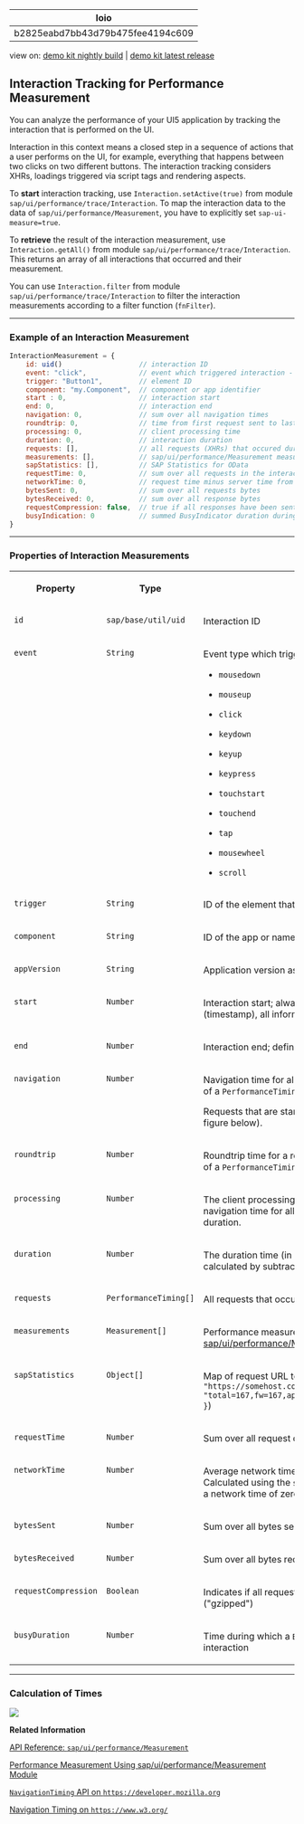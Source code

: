 <!-- loiob2825eabd7bb43d79b475fee4194c609 -->

| loio |
| -----|
| b2825eabd7bb43d79b475fee4194c609 |

<div id="loio">

view on: [demo kit nightly build](https://openui5nightly.hana.ondemand.com/#/topic/b2825eabd7bb43d79b475fee4194c609) | [demo kit latest release](https://openui5.hana.ondemand.com/#/topic/b2825eabd7bb43d79b475fee4194c609)</div>

## Interaction Tracking for Performance Measurement

You can analyze the performance of your UI5 application by tracking the interaction that is performed on the UI.

Interaction in this context means a closed step in a sequence of actions that a user performs on the UI, for example, everything that happens between two clicks on two different buttons. The interaction tracking considers XHRs, loadings triggered via script tags and rendering aspects.

To **start** interaction tracking, use `Interaction.setActive(true)` from module `sap/ui/performance/trace/Interaction`. To map the interaction data to the data of `sap/ui/performance/Measurement`, you have to explicitly set `sap-ui-measure=true`.

To **retrieve** the result of the interaction measurement, use `Interaction.getAll()` from module `sap/ui/performance/trace/Interaction`. This returns an array of all interactions that occurred and their measurement.

You can use `Interaction.filter` from module `sap/ui/performance/trace/Interaction` to filter the interaction measurements according to a filter function \(`fnFilter`\).

***

### Example of an Interaction Measurement

``` js
InteractionMeasurement = {
    id: uid()                   // interaction ID
    event: "click",             // event which triggered interaction - default is startup interaction
    trigger: "Button1",         // element ID
    component: "my.Component",  // component or app identifier
    start : 0,                  // interaction start
    end: 0,                     // interaction end
    navigation: 0,              // sum over all navigation times
    roundtrip: 0,               // time from first request sent to last received response end - without gaps and ignored overlap
    processing: 0,              // client processing time
    duration: 0,                // interaction duration
    requests: [],               // all requests (XHRs) that occured during the interaction
    measurements: [],           // sap/ui/performance/Measurement measurements
    sapStatistics: [],          // SAP Statistics for OData
    requestTime: 0,             // sum over all requests in the interaction
    networkTime: 0,             // request time minus server time from the sap-perf-fesrec header
    bytesSent: 0,               // sum over all requests bytes
    bytesReceived: 0,           // sum over all response bytes
    requestCompression: false,  // true if all responses have been sent gzipped - default is undefined
    busyIndication: 0           // summed BusyIndicator duration during this interaction
}
```

***

### Properties of Interaction Measurements


<table>
<tr>
<th valign="top">

Property



</th>
<th valign="top">

Type



</th>
<th valign="top">

Description



</th>
</tr>
<tr>
<td valign="top">

 `id` 



</td>
<td valign="top">

 `sap/base/util/uid` 



</td>
<td valign="top">

Interaction ID



</td>
</tr>
<tr>
<td valign="top">

 `event` 



</td>
<td valign="top">

 `String` 



</td>
<td valign="top">

Event type which triggered the interaction. Allowed types are:

-   `mousedown`

-   `mouseup`

-   `click`

-   `keydown`

-   `keyup`

-   `keypress`

-   `touchstart`

-   `touchend`

-   `tap`

-   `mousewheel`

-   `scroll`




</td>
</tr>
<tr>
<td valign="top">

 `trigger` 



</td>
<td valign="top">

 `String` 



</td>
<td valign="top">

ID of the element that triggered the action



</td>
</tr>
<tr>
<td valign="top">

 `component` 



</td>
<td valign="top">

 `String` 



</td>
<td valign="top">

ID of the app or name of the Component that contains the triggering element



</td>
</tr>
<tr>
<td valign="top">

 `appVersion` 



</td>
<td valign="top">

 `String` 



</td>
<td valign="top">

Application version as from App Descriptor



</td>
</tr>
<tr>
<td valign="top">

 `start` 



</td>
<td valign="top">

 `Number` 



</td>
<td valign="top">

Interaction start; always triggered by user interaction. From that point in time \(timestamp\), all information about request timings, rendering, etc. is collected.



</td>
</tr>
<tr>
<td valign="top">

 `end` 



</td>
<td valign="top">

 `Number` 



</td>
<td valign="top">

Interaction end; defined as start time plus duration.



</td>
</tr>
<tr>
<td valign="top">

 `navigation` 



</td>
<td valign="top">

 `Number` 



</td>
<td valign="top">

Navigation time for all requests, calculated as difference from `startTime` to `connectEnd` of a `PerformanceTiming` \(in ms\)

Requests that are started while another request is already in progress are ignored \(see figure below\).



</td>
</tr>
<tr>
<td valign="top">

 `roundtrip` 



</td>
<td valign="top">

 `Number` 



</td>
<td valign="top">

Roundtrip time for a request, calculated as difference from `requestStart` to `responseEnd` of a `PerformanceTiming` \(in ms\)



</td>
</tr>
<tr>
<td valign="top">

 `processing` 



</td>
<td valign="top">

 `Number` 



</td>
<td valign="top">

The client processing time \(in ms\) of an interaction, calculated by subtracting the navigation time for all requests and the sum of roundtrip times from the total processing duration.



</td>
</tr>
<tr>
<td valign="top">

 `duration` 



</td>
<td valign="top">

 `Number` 



</td>
<td valign="top">

The duration time \(in ms\) of an interaction including navigation and request times, calculated by subtracting the interaction start time from the interaction end time.



</td>
</tr>
<tr>
<td valign="top">

 `requests` 



</td>
<td valign="top">

 `PerformanceTiming[]` 



</td>
<td valign="top">

All requests that occurred during the interaction, taken from the `NavigationTiming` API



</td>
</tr>
<tr>
<td valign="top">

 `measurements` 



</td>
<td valign="top">

 `Measurement[]` 



</td>
<td valign="top">

Performance measurements \(see [Performance Measurement Using sap/ui/performance/Measurement Module](Performance_Measurement_Using_sapuiperformanceMeasurement_Module_78880c0.md)\)



</td>
</tr>
<tr>
<td valign="top">

 `sapStatistics` 



</td>
<td valign="top">

 `Object[]` 



</td>
<td valign="top">

Map of request URL to corresponding `sap-statistics` header as String \( format: `{ url: "https://somehost.com/sap/data...", statistics: "total=167,fw=167,app=0,gwtotal=167,gwhub=160,gwrfcoh=0,gwbe=7,gwapp=0,gwnongw=0" }`\)



</td>
</tr>
<tr>
<td valign="top">

 `requestTime` 



</td>
<td valign="top">

 `Number` 



</td>
<td valign="top">

Sum over all request durations of this interaction, from `startTime` to `responseEnd` \(in ms\)



</td>
</tr>
<tr>
<td valign="top">

 `networkTime` 



</td>
<td valign="top">

 `Number` 



</td>
<td valign="top">

Average network time per request \(in ms\) that occurred during the interaction. Calculated using the `sap-perf-fesrec` header sent by the back end with each response; a network time of zero results if no header is available.



</td>
</tr>
<tr>
<td valign="top">

 `bytesSent` 



</td>
<td valign="top">

 `Number` 



</td>
<td valign="top">

Sum over all bytes sent with requests \(content plus headers\)



</td>
</tr>
<tr>
<td valign="top">

 `bytesReceived` 



</td>
<td valign="top">

 `Number` 



</td>
<td valign="top">

Sum over all bytes received with responses \(content plus headers\)



</td>
</tr>
<tr>
<td valign="top">

 `requestCompression` 



</td>
<td valign="top">

 `Boolean` 



</td>
<td valign="top">

Indicates if all requests during an interaction have been received in GNU zip format \("gzipped"\)



</td>
</tr>
<tr>
<td valign="top">

 `busyDuration` 



</td>
<td valign="top">

 `Number` 



</td>
<td valign="top">

Time during which a `BusyIndicator` was rendered and hence blocking the UI during an interaction



</td>
</tr>
</table>

***

### Calculation of Times

![](loio9678404bdf5a4065ac270e76191984d0_LowRes.png)

**Related Information**  


[API Reference: `sap/ui/performance/Measurement`](https://openui5.hana.ondemand.com/#/api/module:sap/ui/performance/Measurement)

[Performance Measurement Using sap/ui/performance/Measurement Module](Performance_Measurement_Using_sapuiperformanceMeasurement_Module_78880c0.md "You can use sap/ui/performance/Measurement to measure the performance of your JavaScript code.")

[`NavigationTiming` API on `https://developer.mozilla.org`](https://developer.mozilla.org/en/docs/Web/API/Navigation_timing_API)

[Navigation Timing on `https://www.w3.org/`](https://www.w3.org/TR/2012/REC-navigation-timing-20121217)

